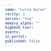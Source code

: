 ```yaml
---
name: "Lursa Duras"
rarity: 3
series: "tng"
memory_alpha: ""
bigbook_tier:
events:
in_portal:
published: false
---
```

